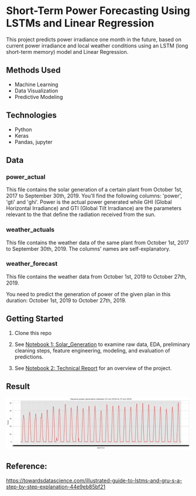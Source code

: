 # Short-Term Power Forecasting Using LSTMs and Linear Regression      

This project predicts power irradiance one month in the future, based on current power irradiance and local weather conditions using an LSTM (long short-term memory) model and Linear Regression.

## Methods Used
- Machine Learning
- Data Visualization
- Predictive Modeling
## Technologies
- Python
- Keras
- Pandas, jupyter

## Data
### power_actual

This file contains the solar generation of a certain plant from October 1st, 2017 to September 30th, 2019.
You'll find the following columns: 'power', 'gti' and 'ghi'. Power is the actual power generated while GHI (Global Horizontal Irradiance) and GTI (Global Tilt Irradiance) are the parameters relevant to the that define the radiation received from the sun.      

### weather_actuals

This file contains the weather data of the same plant from October 1st, 2017 to September 30th, 2019.
The columns' names are self-explanatory.  

### weather_forecast

This file contains the weather data from October 1st, 2019 to October 27th, 2019.       

You need to predict the generation of power of the given plan in this duration: October 1st, 2019 to October 27th, 2019.

## Getting Started
1. Clone this repo    

2. See [Notebook 1: Solar_Generation](https://github.com/shubhamchouksey/Power-Prediction-LSTM/blob/master/Solar_Generation.ipynb) to examine raw data, EDA, preliminary cleaning steps, feature engineering, modeling, and evaluation of predictions.

3. See [Notebook 2: Technical Report](https://github.com/shubhamchouksey/Power-Prediction-LSTM/blob/master/Technical_Report.ipynb) for an overview of the project.

## Result 
![](img/4.png)

## Reference:
https://towardsdatascience.com/illustrated-guide-to-lstms-and-gru-s-a-step-by-step-explanation-44e9eb85bf21
